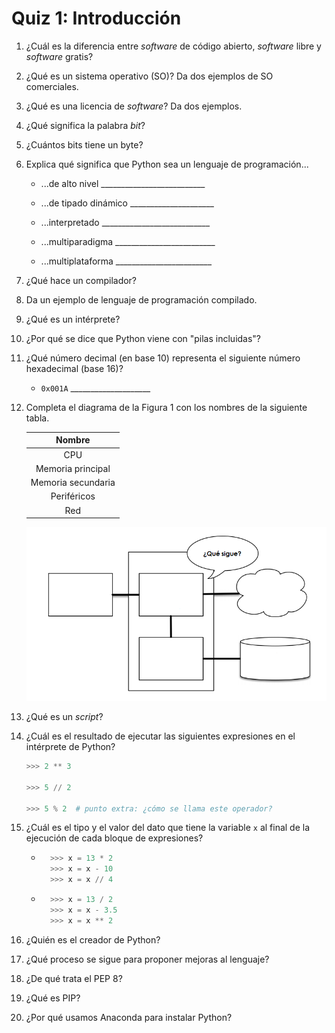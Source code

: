 # Quiz 1: Introducción

1. ¿Cuál es la diferencia entre *software* de código abierto, *software* libre y *software* gratis?


1. ¿Qué es un sistema operativo (SO)? Da dos ejemplos de SO comerciales. 


1. ¿Qué es una licencia de *software*? Da dos ejemplos.


1. ¿Qué significa la palabra *bit*?


1. ¿Cuántos bits tiene un byte?


1. Explica qué significa que Python sea un lenguaje de programación...

	* ...de alto nivel __________________________
	
	* ...de tipado dinámico _____________________
	
	* ...interpretado ___________________________
	
	* ...multiparadigma _________________________
	
	* ...multiplataforma ________________________
	
1. ¿Qué hace un compilador?


1. Da un ejemplo de lenguaje de programación compilado.


1. ¿Qué es un intérprete?


1. ¿Por qué se dice que Python viene con "pilas incluidas"?


1. ¿Qué número decimal (en base 10) representa el siguiente número hexadecimal (base 16)?

	* `0x001A` ____________________

1. Completa el diagrama de la Figura 1 con los nombres de la siguiente tabla.
	
	| **Nombre** |
	|:-----:|
	| CPU 				|
	|Memoria principal	|
	|Memoria secundaria	|
	|Periféricos		|
	| Red 				|
	
	![Arquitectura](../img/01Arquitectura_quiz.png)
	
1. ¿Qué es un *script*?


1. ¿Cuál es el resultado de ejecutar las siguientes expresiones en el intérprete de Python?
	
	```python
	>>> 2 ** 3
	
	>>> 5 // 2

	>>> 5 % 2  # punto extra: ¿cómo se llama este operador?
	```


1. ¿Cuál es el tipo y el valor del dato que tiene la variable `x` al final de la ejecución de cada bloque de expresiones?

	* ```python
		>>> x = 13 * 2
		>>> x = x - 10
		>>> x = x // 4
		```
	
	* ```python
		>>> x = 13 / 2
		>>> x = x - 3.5
		>>> x = x ** 2
		```
		
1. ¿Quién es el creador de Python?


1. ¿Qué proceso se sigue para proponer mejoras al lenguaje?


1. ¿De qué trata el PEP 8?


1. ¿Qué es PIP?

1. ¿Por qué usamos Anaconda para instalar Python?
